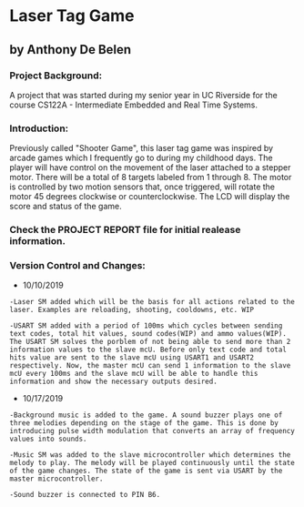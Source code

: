 # Laser Tag Game

## by Anthony De Belen

### Project Background: 
A project that was started during my senior year in UC Riverside for the course CS122A - Intermediate Embedded and Real Time Systems.

### Introduction:
Previously called "Shooter Game", this laser tag game was inspired by arcade games which I frequently go to during my childhood days. The player will have control on the movement of the laser attached to a stepper motor. There will be a total of 8 targets labeled from 1 through 8. The motor is controlled by two motion sensors that, once triggered, will rotate the motor 45 degrees clockwise or counterclockwise. The LCD will display the score and status of the game.

### Check the PROJECT REPORT file for initial realease information.

### Version Control and Changes:
* 10/10/2019

`-Laser SM added which will be the basis for all actions related to the laser. Examples are reloading, shooting, cooldowns, etc. WIP`

`-USART SM added with a period of 100ms which cycles between sending text codes, total hit values, sound codes(WIP) and ammo values(WIP).
The USART SM solves the porblem of not being able to send more than 2 information values to the slave mcU. Before only text code and total hits value are sent to the slave mcU using USART1 and USART2 respectively. Now, the master mcU can send 1 information to the slave mcU every 100ms and the slave mcU will be able to handle this information and show the necessary outputs desired.`

* 10/17/2019

`-Background music is added to the game. A sound buzzer plays one of three melodies depending on the stage of the game. This is done by introducing pulse width modulation that converts an array of frequency values into sounds. `

`-Music SM was added to the slave microcontroller which determines the melody to play. The melody will be played continuously until the state of the game changes. The state of the game is sent via USART by the master microcontroller.`

`-Sound buzzer is connected to PIN B6.`
